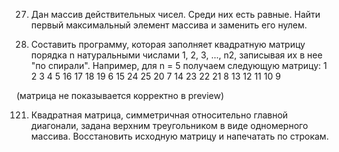 27. Дан массив действительных чисел. Среди них есть равные. Найти первый максимальный элемент массива и заменить его нулем.






97. Составить программу, которая заполняет квадратную матрицу порядка n натуральными числами 1, 2, 3, ..., n2, записывая их в нее "по спирали". Например, для n = 5 получаем следующую матрицу:
1	  2	  3	  4   5
16	17	18	19	6
15	24	25	20	7
14	23	22	21	8
13	12	11	10	9

(матрица не показывается корректно в preview)


121. Квадратная матрица, симметричная относительно главной диагонали, задана верхним треугольником в виде одномерного массива. Восстановить исходную матрицу и напечатать по строкам.

